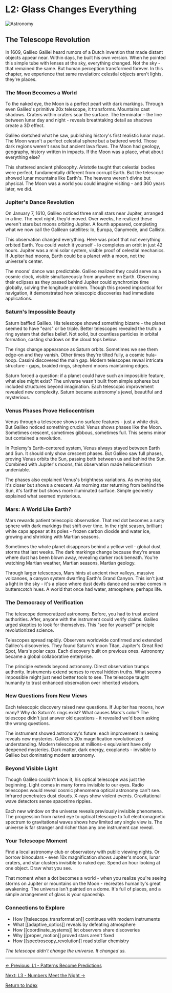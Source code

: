 # L2: Glass Changes Everything

![Astronomy](../cover/astronomy.png)

## The Telescope Revolution

In 1609, Galileo Galilei heard rumors of a Dutch invention that made distant objects appear near. Within days, he built his own version. When he pointed this simple tube with lenses at the sky, everything changed. Not the sky - that remained the same. But human perception transformed forever. In this chapter, we experience that same revelation: celestial objects aren't lights, they're places.

### The Moon Becomes a World

To the naked eye, the Moon is a perfect pearl with dark markings. Through even Galileo's primitive 20x telescope, it transforms. Mountains cast shadows. Craters within craters scar the surface. The terminator - the line between lunar day and night - reveals breathtaking detail as shadows create a 3D effect.

Galileo sketched what he saw, publishing history's first realistic lunar maps. The Moon wasn't a perfect celestial sphere but a battered world. Those dark regions weren't seas but ancient lava flows. The Moon had geology, geography, history written in impacts. If the Moon was a place, what about everything else?

This shattered ancient philosophy. Aristotle taught that celestial bodies were perfect, fundamentally different from corrupt Earth. But the telescope showed lunar mountains like Earth's. The heavens weren't divine but physical. The Moon was a world you could imagine visiting - and 360 years later, we did.

### Jupiter's Dance Revolution

On January 7, 1610, Galileo noticed three small stars near Jupiter, arranged in a line. The next night, they'd moved. Over weeks, he realized these weren't stars but moons orbiting Jupiter. A fourth appeared, completing what we now call the Galilean satellites: Io, Europa, Ganymede, and Callisto.

This observation changed everything. Here was proof that not everything orbited Earth. You could watch it yourself - Io completes an orbit in just 42 hours. Jupiter was a mini solar system, visible proof of celestial mechanics. If Jupiter had moons, Earth could be a planet with a moon, not the universe's center.

The moons' dance was predictable. Galileo realized they could serve as a cosmic clock, visible simultaneously from anywhere on Earth. Observing their eclipses as they passed behind Jupiter could synchronize time globally, solving the longitude problem. Though this proved impractical for navigation, it demonstrated how telescopic discoveries had immediate applications.

### Saturn's Impossible Beauty

Saturn baffled Galileo. His telescope showed something bizarre - the planet seemed to have "ears" or be triple. Better telescopes revealed the truth: a ring system that defies belief. Not solid, but countless particles in orbital formation, casting shadows on the cloud tops below.

The rings change appearance as Saturn orbits. Sometimes we see them edge-on and they vanish. Other times they're tilted fully, a cosmic hula-hoop. Cassini discovered the main gap. Modern telescopes reveal intricate structure - gaps, braided rings, shepherd moons maintaining edges.

Saturn forced a question: if a planet could have such an impossible feature, what else might exist? The universe wasn't built from simple spheres but included structures beyond imagination. Each telescopic improvement revealed new complexity. Saturn became astronomy's jewel, beautiful and mysterious.

### Venus Phases Prove Heliocentrism

Venus through a telescope shows no surface features - just a white disk. But Galileo noticed something crucial: Venus shows phases like the Moon. Sometimes crescent, sometimes gibbous, sometimes full. This seems minor but contained a revolution.

In Ptolemy's Earth-centered system, Venus always stayed between Earth and Sun. It should only show crescent phases. But Galileo saw full phases, proving Venus orbits the Sun, passing both between us and behind the Sun. Combined with Jupiter's moons, this observation made heliocentrism undeniable.

The phases also explained Venus's brightness variations. As evening star, it's closer but shows a crescent. As morning star returning from behind the Sun, it's farther but shows more illuminated surface. Simple geometry explained what seemed mysterious.

### Mars: A World Like Earth?

Mars rewards patient telescopic observation. That red dot becomes a rusty sphere with dark markings that shift over time. In the right season, brilliant white caps appear at its poles - frozen carbon dioxide and water ice, growing and shrinking with Martian seasons.

Sometimes the whole planet disappears behind a yellow veil - global dust storms that last weeks. The dark markings change because they're areas where dust has been blown away, revealing darker rock beneath. You're watching Martian weather, Martian seasons, Martian geology.

Through larger telescopes, Mars hints at ancient river valleys, massive volcanoes, a canyon system dwarfing Earth's Grand Canyon. This isn't just a light in the sky - it's a place where dust devils dance and sunrise comes in butterscotch hues. A world that once had water, atmosphere, perhaps life.

### The Democracy of Verification

The telescope democratized astronomy. Before, you had to trust ancient authorities. After, anyone with the instrument could verify claims. Galileo urged skeptics to look for themselves. This "see for yourself" principle revolutionized science.

Telescopes spread rapidly. Observers worldwide confirmed and extended Galileo's discoveries. They found Saturn's moon Titan, Jupiter's Great Red Spot, Mars's polar caps. Each discovery built on previous ones. Astronomy became a global collaborative enterprise.

The principle extends beyond astronomy. Direct observation trumps authority. Instruments extend senses to reveal hidden truths. What seems impossible might just need better tools to see. The telescope taught humanity to trust enhanced observation over inherited wisdom.

### New Questions from New Views

Each telescopic discovery raised new questions. If Jupiter has moons, how many? Why do Saturn's rings exist? What causes Mars's color? The telescope didn't just answer old questions - it revealed we'd been asking the wrong questions.

The instrument showed astronomy's future: each improvement in seeing reveals new mysteries. Galileo's 20x magnification revolutionized understanding. Modern telescopes at millions-x equivalent have only deepened mysteries. Dark matter, dark energy, exoplanets - invisible to Galileo but dominating modern astronomy.

### Beyond Visible Light

Though Galileo couldn't know it, his optical telescope was just the beginning. Light comes in many forms invisible to our eyes. Radio telescopes would reveal cosmic phenomena optical astronomy can't see. Infrared penetrates dust clouds. X-rays show violent events. Gravitational wave detectors sense spacetime ripples.

Each new window on the universe reveals previously invisible phenomena. The progression from naked eye to optical telescope to full electromagnetic spectrum to gravitational waves shows how limited any single view is. The universe is far stranger and richer than any one instrument can reveal.

### Your Telescope Moment

Find a local astronomy club or observatory with public viewing nights. Or borrow binoculars - even 10x magnification shows Jupiter's moons, lunar craters, and star clusters invisible to naked eye. Spend an hour looking at one object. Draw what you see.

That moment when a dot becomes a world - when you realize you're seeing storms on Jupiter or mountains on the Moon - recreates humanity's great awakening. The universe isn't painted on a dome. It's full of places, and a simple arrangement of glass is your spaceship.

### Connections to Explore

- How [[telescope_transformation]] continues with modern instruments
- What [[adaptive_optics]] reveals by defeating atmosphere
- How [[coordinate_systems]] let observers share discoveries
- Why [[proper_motion]] proved stars aren't fixed
- How [[spectroscopy_revolution]] read stellar chemistry

*The telescope didn't change the universe. It changed us.*

---

[← Previous: L1 - Patterns Become Predictions](L1_Patterns_Become_Predictions.md)

[Next: L3 - Numbers Meet the Night →](L3_Numbers_Meet_the_Night.md)

[Return to Index](HA_Astronomy_Index.md)